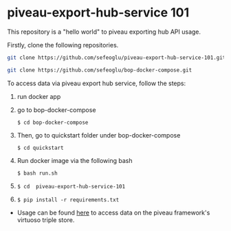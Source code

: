 # piveau-export-hub-service 101
This repository is a "hello world" to piveau exporting hub API usage.

Firstly, clone the following repositories.

````bash
git clone https://github.com/sefeoglu/piveau-export-hub-service-101.git
````

````bash
git clone https://github.com/sefeoglu/bop-docker-compose.git
````
To access data via piveau export hub service, follow the steps:


1. run docker app
     
2. go to bop-docker-compose
     
     ```$ cd bop-docker-compose```
3. Then, go to quickstart folder under bop-docker-compose
     
     ```$ cd quickstart```
4. Run docker image via the following bash
     
     ```$ bash run.sh```

5. ```$ cd  piveau-export-hub-service-101```

6.  ```$ pip install -r requirements.txt```
     
* Usage can be found [here](https://github.com/sefeoglu/piveau-export-hub-service-101/blob/master/notebooks/Piveau-Hub-Service%20Usage.ipynb) to access data on the piveau framework's virtuoso triple store.
